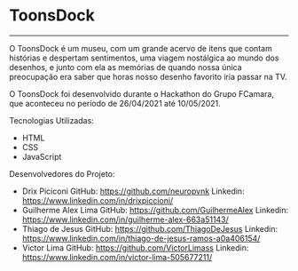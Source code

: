 # ToonsDock
---
O ToonsDock é um museu, com um grande acervo de itens que contam histórias e despertam sentimentos, uma viagem nostálgica ao mundo dos desenhos, e junto com ela as memórias de quando nossa única preocupação era saber que horas nosso desenho favorito iria passar na TV.

O ToonsDock foi desenvolvido durante o Hackathon do Grupo FCamara, que aconteceu no período de 26/04/2021 até 10/05/2021.

Tecnologias Utilizadas:
- HTML
- CSS
- JavaScript

Desenvolvedores do Projeto: 
- Drix Piciconi
  GitHub: https://github.com/neuropvnk
  Linkedin: https://www.linkedin.com/in/drixpiccioni/
- Guilherme Alex Lima 
  GitHub: https://github.com/GuilhermeAlex
  Linkedin: https://www.linkedin.com/in/guilherme-alex-663a51143/
- Thiago de Jesus 
  GitHub: https://github.com/ThiagoDeJesus
  Linkedin: https://www.linkedin.com/in/thiago-de-jesus-ramos-a0a406154/
- Victor Lima 
  GitHub: https://github.com/VictorLimass
  Linkedin: https://www.linkedin.com/in/victor-lima-505677211/
